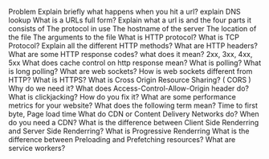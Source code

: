 Problem
Explain briefly what happens when you hit a url? explain DNS lookup
What is a URLs full form? Explain what a url is and the four parts it consists of The protocol in use The hostname of the server The location of the file The arguments to the file
What is HTTP protocol?
What is TCP Protocol?
Explain all the different HTTP methods?
What are HTTP headers?
What are some HTTP response codes? what does it mean? 2xx, 3xx, 4xx, 5xx
What does cache control on http response mean?
What is polling?
What is long polling?
What are web sockets?
How is web sockets different from HTTP?
What is HTTPS?
What is Cross Origin Resource Sharing? ( CORS ) Why do we need it?
What does Access-Control-Allow-Origin header do?
What is clickjacking? How do you fix it?
What are some performance metrics for your website?
What does the following term mean?
Time to first byte,
Page load time
What do CDN or Content Delivery Networks do? When do you need a CDN?
What is the difference between Client Side Renderring and Server Side Renderring?
What is Progressive Renderring
What is the difference between Preloading and Prefetching resources?
What are service workers?
